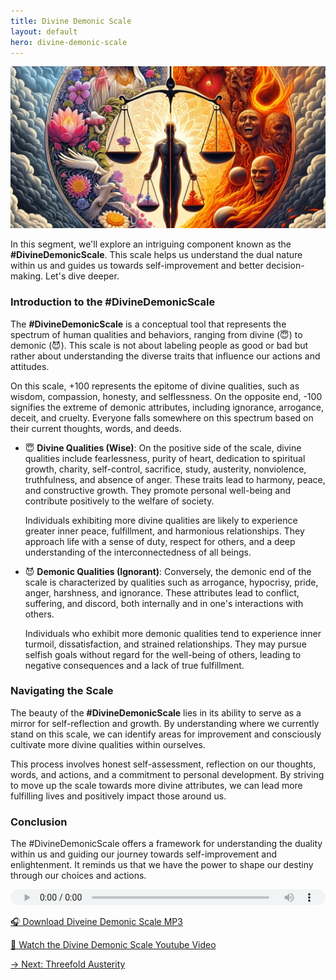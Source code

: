 ```yaml
---
title: Divine Demonic Scale
layout: default
hero: divine-demonic-scale
---
```


![Divine Demonic Scale](/assets/img/ins-divine-demonic-scale.png)

In this segment, we'll explore an intriguing component known as the **#DivineDemonicScale**. This scale helps us understand the dual nature within us and guides us towards self-improvement and better decision-making. Let's dive deeper.

### Introduction to the #DivineDemonicScale

The **#DivineDemonicScale** is a conceptual tool that represents the spectrum of human qualities and behaviors, ranging from divine (😇) to demonic (😈). This scale is not about labeling people as good or bad but rather about understanding the diverse traits that influence our actions and attitudes.

On this scale, +100 represents the epitome of divine qualities, such as wisdom, compassion, honesty, and selflessness. On the opposite end, -100 signifies the extreme of demonic attributes, including ignorance, arrogance, deceit, and cruelty. Everyone falls somewhere on this spectrum based on their current thoughts, words, and deeds.

- 😇 **Divine Qualities (Wise)**: On the positive side of the scale, divine qualities include fearlessness, purity of heart, dedication to spiritual growth, charity, self-control, sacrifice, study, austerity, nonviolence, truthfulness, and absence of anger. These traits lead to harmony, peace, and constructive growth. They promote personal well-being and contribute positively to the welfare of society.

  Individuals exhibiting more divine qualities are likely to experience greater inner peace, fulfillment, and harmonious relationships. They approach life with a sense of duty, respect for others, and a deep understanding of the interconnectedness of all beings.

- 😈 **Demonic Qualities (Ignorant)**: Conversely, the demonic end of the scale is characterized by qualities such as arrogance, hypocrisy, pride, anger, harshness, and ignorance. These attributes lead to conflict, suffering, and discord, both internally and in one's interactions with others.

  Individuals who exhibit more demonic qualities tend to experience inner turmoil, dissatisfaction, and strained relationships. They may pursue selfish goals without regard for the well-being of others, leading to negative consequences and a lack of true fulfillment.

### Navigating the Scale

The beauty of the **#DivineDemonicScale** lies in its ability to serve as a mirror for self-reflection and growth. By understanding where we currently stand on this scale, we can identify areas for improvement and consciously cultivate more divine qualities within ourselves.

This process involves honest self-assessment, reflection on our thoughts, words, and actions, and a commitment to personal development. By striving to move up the scale towards more divine attributes, we can lead more fulfilling lives and positively impact those around us.

### Conclusion

The #DivineDemonicScale offers a framework for understanding the duality within us and guiding our journey towards self-improvement and enlightenment. It reminds us that we have the power to shape our destiny through our choices and actions.

<audio src="https://indra.team/audio/indra/divine-demonic-scale.mp3" controls style="width:100%;height:25px"></audio>

[🎧 Download Diveine Demonic Scale MP3](https://indra.team/audio/indra/divine-demonic-scale.mp3)

[🍿 Watch the Divine Demonic Scale Youtube Video](https://youtu.be/RHfgODRn6Mc)

[→ Next: Threefold Austerity](threefold-austerity)
